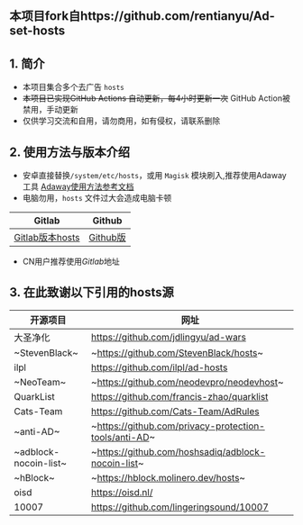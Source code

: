 ## 本项目fork自https://github.com/rentianyu/Ad-set-hosts

## 1. 简介

- 本项目集合多个去广告 `hosts`
- ~~本项目已实现GitHub Actions 自动更新，每4小时更新一次~~ GitHub Action被禁用，手动更新
- 仅供学习交流和自用，请勿商用，如有侵权，请联系删除

## 2. 使用方法与版本介绍

- 安卓直接替换`/system/etc/hosts`，或用 `Magisk` 模块刷入,推荐使用Adaway工具 [Adaway使用方法参考文档](docs/HowToUseAdAway.md)
- 电脑勿用，`hosts` 文件过大会造成电脑卡顿


|  Gitlab | Github |
|-|-|
| [Gitlab版本hosts](https://gitlab.com/rainmor/Adhosts-block/-/raw/master/hosts) | [Github版](https://raw.githubusercontent.com/shiqianwei0508/Adhosts-block/master/hosts) | 


- CN用户推荐使用*Gitlab*地址

## 3. 在此致谢以下引用的hosts源


开源项目 | 网址
-|-
大圣净化 | https://github.com/jdlingyu/ad-wars 
~StevenBlack~ | ~https://github.com/StevenBlack/hosts~
ilpl | https://github.com/ilpl/ad-hosts
~NeoTeam~ | ~https://github.com/neodevpro/neodevhost~
QuarkList | https://github.com/francis-zhao/quarklist
Cats-Team | https://github.com/Cats-Team/AdRules
~anti-AD~ | ~https://github.com/privacy-protection-tools/anti-AD~
~adblock-nocoin-list~ | ~https://github.com/hoshsadiq/adblock-nocoin-list~
~hBlock~ | ~https://hblock.molinero.dev/hosts~
oisd | https://oisd.nl/
10007 | https://github.com/lingeringsound/10007

